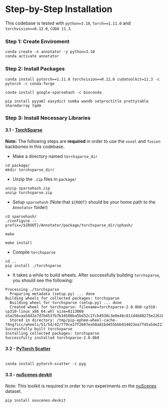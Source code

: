 # Step-by-Step Installation

This codebase is tested with `python=3.10`, `torch==1.11.0` and `torchvision==0.12.0`, `CUDA 11.3`.


### Step 1: Create Enviroment
```Shell
conda create -n annotator -y python=3.10
conda activate annotator
```

### Step 2: Install Packages
```Shell
conda install pytorch==1.11.0 torchvision==0.12.0 cudatoolkit=11.3 -c pytorch -c conda-forge

conda install google-sparsehash -c bioconda

pip install pyyaml easydict numba wandb setproctitle prettytable sharedarray tqdm
```

### Step 3: Install Necessary Libraries

#### 3.1 - [TorchSparse](https://github.com/mit-han-lab/torchsparse)
**Note:** The following steps are **required** in order to use the `voxel` and `fusion` backbones in this codebase.

- Make a directory named `torchsparse_dir`
```Shell
cd package/
mkdir torchsparse_dir/
```

- Unzip the `.zip` files in `package/`
```Shell
unzip sparsehash.zip
unzip torchsparse.zip
```

- Setup `sparsehash` (Note that `${ROOT}` should be your home path to the `Annotator` folder)
```Shell
cd sparsehash/
./configure --prefix=/${ROOT}/Annotator/package/torchsparse_dir/sphash/

make

make install
```

- Compile `torchsparse`
```Shell
cd ..
pip install ./torchsparse
```

- It takes a while to build wheels. After successfully building `torchsparse`, you should see the following:
```Shell
Processing ./torchsparse
  Preparing metadata (setup.py) ... done
Building wheels for collected packages: torchsparse
  Building wheel for torchsparse (setup.py) ... done
  Created wheel for torchsparse: filename=torchsparse-2.0.0b0-cp310-cp310-linux_x86_64.whl size=8113060 sha256=aa5442e7d7b4537b7b18580ba5bd32c1fcb4930c3e0e46c811d4d40275e22610
  Stored in directory: /tmp/pip-ephem-wheel-cache-74ng7icc/wheels/51/5d/42/779ce27f2607ea50a81bd455bbb914023ea7f45a54e2174e0f
Successfully built torchsparse
Installing collected packages: torchsparse
Successfully installed torchsparse-2.0.0b0
```



#### 3.2 - [PyTorch Scatter](https://github.com/rusty1s/pytorch_scatter)

```Shell

conda install pytorch-scatter -c pyg
```



#### 3.3 - [nuScenes devkit](https://github.com/nutonomy/nuscenes-devkit)
Note: This toolkit is required in order to run experiments on the [nuScenes](https://www.nuscenes.org/nuscenes) dataset.
```shell
pip install nuscenes-devkit 
```


